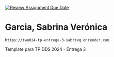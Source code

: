 [![Review Assignment Due Date](https://classroom.github.com/assets/deadline-readme-button-24ddc0f5d75046c5622901739e7c5dd533143b0c8e959d652212380cedb1ea36.svg)](https://classroom.github.com/a/tYQRXUck)
# Garcia, Sabrina Verónica

```
https://two024-tp-entrega-3-sabrivg.onrender.com
```

Template para TP DDS 2024 - Entrega 3
